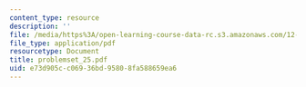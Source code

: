 ```yaml
---
content_type: resource
description: ''
file: /media/https%3A/open-learning-course-data-rc.s3.amazonaws.com/12-102-environmental-earth-science-fall-2005/e73d905cc06936bd95808fa588659ea6_problemset_25.pdf
file_type: application/pdf
resourcetype: Document
title: problemset_25.pdf
uid: e73d905c-c069-36bd-9580-8fa588659ea6
---
```


